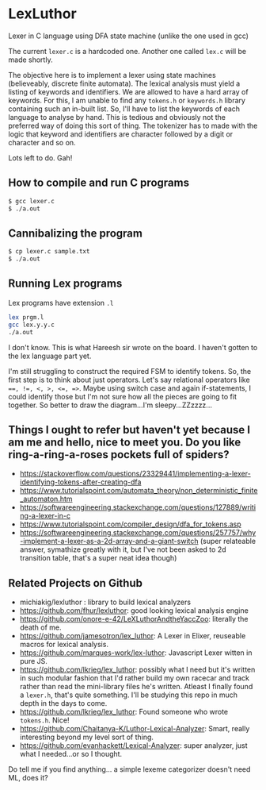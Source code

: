 # LexLuthor
Lexer in C language using DFA state machine (unlike the one used in gcc)

The current `lexer.c` is a hardcoded one. Another one called `lex.c` will be made shortly.

The objective here is to implement a lexer using state machines (believeably, discrete finite automata). The lexical analysis must yield a listing of keywords and identifiers. We are allowed to have a hard array of keywords. For this, I am unable to find any `tokens.h` or `keywords.h` library containing such an in-built list. So, I'll have to list the keywords of each language to analyse by hand. This is tedious and obviously not the preferred way of doing this sort of thing.
The tokenizer has to made with the logic that keyword and identifiers are character followed by a digit or character and so on.

Lots left to do. Gah!


## How to compile and run C programs
```bash
$ gcc lexer.c
$ ./a.out
```

## Cannibalizing the program
```bash
$ cp lexer.c sample.txt
$ ./a.out
```

## Running Lex programs
Lex programs have extension `.l`
```bash
lex prgm.l
gcc lex.y.y.c
./a.out
```
I don't know. This is what Hareesh sir wrote on the board. I haven't gotten to the lex language part yet.

I'm still struggling to construct the required FSM to identify tokens. So, the first step is to think about just operators. Let's say relational operators like `==, !=, <, >, <=, =>`. Maybe using switch case and again if-statements, I could identify those but I'm not sure how all the pieces are going to fit together. So better to draw the diagram...I'm sleepy...ZZzzzz...

## Things I ought to refer but haven't yet because I am me and hello, nice to meet you. Do you like ring-a-ring-a-roses pockets full of spiders?
- https://stackoverflow.com/questions/23329441/implementing-a-lexer-identifying-tokens-after-creating-dfa
- https://www.tutorialspoint.com/automata_theory/non_deterministic_finite_automaton.htm
- https://softwareengineering.stackexchange.com/questions/127889/writing-a-lexer-in-c
- https://www.tutorialspoint.com/compiler_design/dfa_for_tokens.asp
- https://softwareengineering.stackexchange.com/questions/257757/why-implement-a-lexer-as-a-2d-array-and-a-giant-switch (super relateable answer, symathize greatly with it, but I've not been asked to 2d transition table, that's a super neat idea though)

## Related Projects on Github
- michiakig/lexluthor : library to build lexical analyzers
- https://github.com/fhur/lexluthor: good looking lexical analysis engine
- https://github.com/onore-e-42/LeXLuthorAndtheYaccZoo: literally the death of me.
- https://github.com/jamesotron/lex_luthor: A Lexer in Elixer, reuseable macros for lexical analysis.
- https://github.com/marques-work/lex-luthor: Javascript Lexer witten in pure JS.
- https://github.com/lkrieg/lex_luthor: possibly what I need but it's written in such modular fashion that I'd rather build my own racecar and track rather than read the mini-library files he's written. Atleast I finally found a `lexer.h`, that's quite something. I'll be studying this repo in much depth in the days to come.
- https://github.com/lkrieg/lex_luthor: Found someone who wrote `tokens.h`. Nice!
- https://github.com/Chaitanya-K/Luthor-Lexical-Analyzer: Smart, really interesting beyond my level sort of thing.
- https://github.com/evanhackett/Lexical-Analyzer: super analyzer, just what I needed...or so I thought.

Do tell me if you find anything... a simple lexeme categorizer doesn't need ML, does it?
